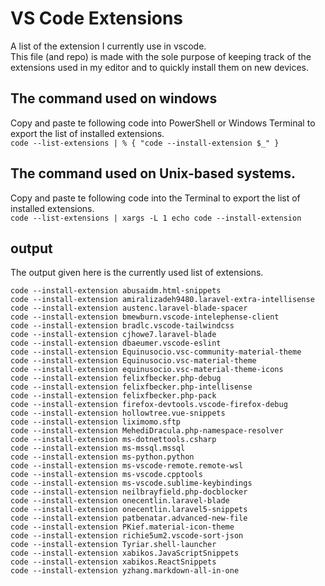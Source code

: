 # VS Code Extensions
A list of the extension I currently use in vscode.  
This file (and repo) is made with the sole purpose of keeping track of the extensions used in my editor and to quickly install them on new devices.

The command used on windows
---
Copy and paste te following code into PowerShell or Windows Terminal to export the list of installed extensions.  
```code --list-extensions | % { "code --install-extension $_" }```

The command used on Unix-based systems.
---
Copy and paste te following code into the Terminal to export the list of installed extensions.  
```code --list-extensions | xargs -L 1 echo code --install-extension```

output
---
The output given here is the currently used list of extensions.

```
code --install-extension abusaidm.html-snippets
code --install-extension amiralizadeh9480.laravel-extra-intellisense
code --install-extension austenc.laravel-blade-spacer
code --install-extension bmewburn.vscode-intelephense-client
code --install-extension bradlc.vscode-tailwindcss
code --install-extension cjhowe7.laravel-blade
code --install-extension dbaeumer.vscode-eslint
code --install-extension Equinusocio.vsc-community-material-theme
code --install-extension Equinusocio.vsc-material-theme
code --install-extension equinusocio.vsc-material-theme-icons
code --install-extension felixfbecker.php-debug
code --install-extension felixfbecker.php-intellisense
code --install-extension felixfbecker.php-pack
code --install-extension firefox-devtools.vscode-firefox-debug
code --install-extension hollowtree.vue-snippets
code --install-extension liximomo.sftp
code --install-extension MehediDracula.php-namespace-resolver
code --install-extension ms-dotnettools.csharp
code --install-extension ms-mssql.mssql
code --install-extension ms-python.python
code --install-extension ms-vscode-remote.remote-wsl
code --install-extension ms-vscode.cpptools
code --install-extension ms-vscode.sublime-keybindings
code --install-extension neilbrayfield.php-docblocker
code --install-extension onecentlin.laravel-blade
code --install-extension onecentlin.laravel5-snippets
code --install-extension patbenatar.advanced-new-file
code --install-extension PKief.material-icon-theme
code --install-extension richie5um2.vscode-sort-json
code --install-extension Tyriar.shell-launcher
code --install-extension xabikos.JavaScriptSnippets
code --install-extension xabikos.ReactSnippets
code --install-extension yzhang.markdown-all-in-one
```